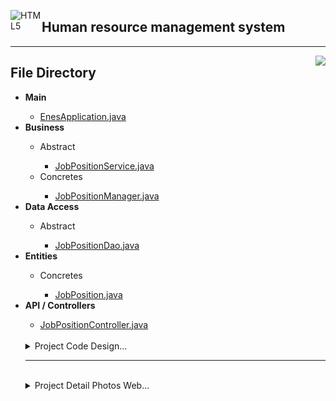 <img align="left" alt="HTML5" width="50px" src="https://www.ninjakod.com/wp-content/uploads/2015/01/java.png" /><h2>Human resource management system </h2><hr /> 

<img src="https://i.hizliresim.com/4h0o0fb.png" align="right"></img>

<h2>File Directory</h2>
<ul>
    <li><b>Main</b></li>
        <ul>
            <li><a href='https://github.com/EnesBirol/hrms/blob/master/src/main/java/kodlamaio/hrms/EnesApplication.java'> EnesApplication.java </a></li>
        </ul>
    <li><b>Business</b></li>
        <ul>
            <li>Abstract</li>
                <ul>
                    <li><a href="https://github.com/EnesBirol/hrms/blob/master/src/main/java/kodlamaio/hrms/business/abstracts/JobPositionService.java">JobPositionService.java</a></li>
                </ul>
            <li>Concretes</li>
                <ul>
                    <li><a href="https://github.com/EnesBirol/hrms/blob/master/src/main/java/kodlamaio/hrms/business/concretes/JobPositionManager.java">JobPositionManager.java</a></li>
                </ul>
        </ul>
    <li><b>Data Access</b></li>
        <ul>
            <li>Abstract</li>
                <ul>
                    <li><a href="https://github.com/EnesBirol/hrms/blob/master/src/main/java/kodlamaio/hrms/dataAccess/abstracts/JobPositionDao.java">JobPositionDao.java</a></li>
                </ul>
        </ul>
    <li><b>Entities</b></li>
        <ul>
            <li>Concretes</li>
                <ul>
                    <li><a href="https://github.com/EnesBirol/hrms/blob/master/src/main/java/kodlamaio/hrms/entities/concretes/JobPosition.java">JobPosition.java</a></li>
                </ul>
        </ul>
    <li><b>API / Controllers</b></li>
        <ul>
            <li><a href='https://github.com/EnesBirol/hrms/blob/master/src/main/java/kodlamaio/hrms/api/controllers/JobPositionController.java'> JobPositionController.java </a></li>
        </ul> <br>
    <details>
        <summary>Project Code Design...</summary>
        <img src="./photos/5.PNG"></img>
    </details>
    <hr />
    <br>
    <details>
      <summary>Project Detail Photos Web...</summary>
        <img src="./projeResimleri/1.PNG" height="500"></img>
        <img src="./projeResimleri/2.PNG" height="500"></img> <br>
        <img src="./projeResimleri/3.PNG"></img>
        <img src="./projeResimleri/4.PNG"></img>
        <img src="./projeResimleri/5.PNG"></img>
    </details>
    
<ul>
